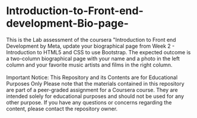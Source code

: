 # Introduction-to-Front-end-development-Bio-page-
This is the Lab assessment of the coursera "Introduction to Front end Development by Meta,  update your biographical page from Week 2 - Introduction to HTML5 and CSS to use Bootstrap.  The expected outcome is a two-column biographical page with your name and a photo in the left column and your favorite music artists and films in the right column.
<br>
<br>
Important Notice: This Repository and its Contents are for Educational Purposes Only
Please note that the materials contained in this repository are part of a peer-graded assignment for a Coursera course. They are intended solely for educational purposes and should not be used for any other purpose.
If you have any questions or concerns regarding the content, please contact the repository owner.
